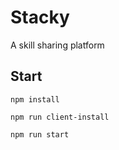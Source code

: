 # Stacky
A skill sharing platform

## Start

`npm install`

`npm run client-install`

`npm run start`
